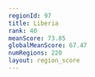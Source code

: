 ```yaml
---
regionId: 97
title: Liberia
rank: 40
meanScore: 73.85
globalMeanScore: 67.47
numRegions: 220
layout: region_score
---
```

